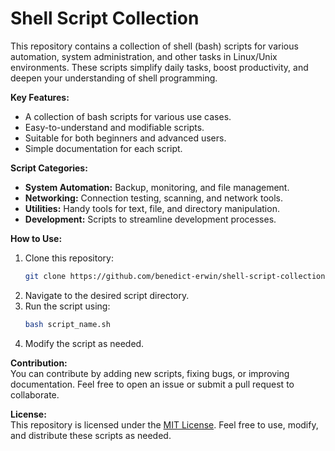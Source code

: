 # Shell Script Collection

This repository contains a collection of shell (bash) scripts for various automation, system administration, and other tasks in Linux/Unix environments. These scripts simplify daily tasks, boost productivity, and deepen your understanding of shell programming.

**Key Features:**
- A collection of bash scripts for various use cases.
- Easy-to-understand and modifiable scripts.
- Suitable for both beginners and advanced users.
- Simple documentation for each script.

**Script Categories:**
- **System Automation:** Backup, monitoring, and file management.
- **Networking:** Connection testing, scanning, and network tools.
- **Utilities:** Handy tools for text, file, and directory manipulation.
- **Development:** Scripts to streamline development processes.

**How to Use:**
1. Clone this repository:
   ```bash
   git clone https://github.com/benedict-erwin/shell-script-collection.git
   ```
2. Navigate to the desired script directory.
3. Run the script using:
   ```bash
   bash script_name.sh
   ```
4. Modify the script as needed.

**Contribution:**  
You can contribute by adding new scripts, fixing bugs, or improving documentation. Feel free to open an issue or submit a pull request to collaborate.

**License:**  
This repository is licensed under the [MIT License](LICENSE). Feel free to use, modify, and distribute these scripts as needed.
